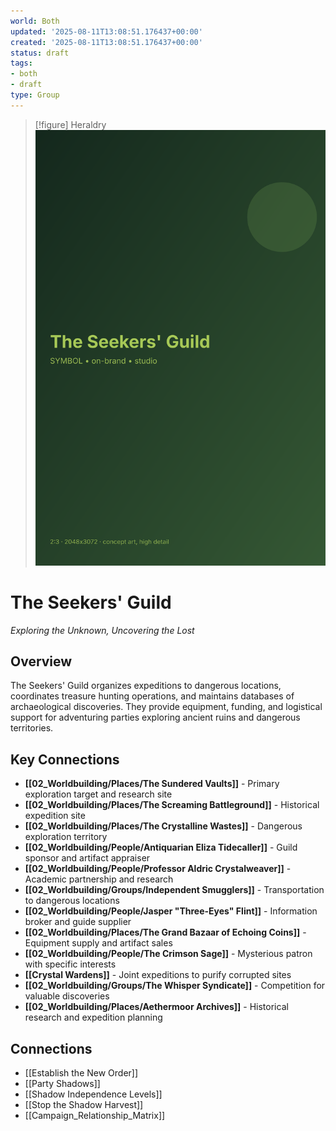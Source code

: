 ```yaml
---
world: Both
updated: '2025-08-11T13:08:51.176437+00:00'
created: '2025-08-11T13:08:51.176437+00:00'
status: draft
tags:
- both
- draft
type: Group
---
```


> [!figure] Heraldry
![](04_Resources/Assets/Generated/Symbols/symbol-heraldry-the-seekers-guild-the-seekers-guild.svg)





# The Seekers' Guild
*Exploring the Unknown, Uncovering the Lost*

## Overview
The Seekers' Guild organizes expeditions to dangerous locations, coordinates treasure hunting operations, and maintains databases of archaeological discoveries. They provide equipment, funding, and logistical support for adventuring parties exploring ancient ruins and dangerous territories.

## Key Connections
- **[[02_Worldbuilding/Places/The Sundered Vaults]]** - Primary exploration target and research site
- **[[02_Worldbuilding/Places/The Screaming Battleground]]** - Historical expedition site
- **[[02_Worldbuilding/Places/The Crystalline Wastes]]** - Dangerous exploration territory
- **[[02_Worldbuilding/People/Antiquarian Eliza Tidecaller]]** - Guild sponsor and artifact appraiser
- **[[02_Worldbuilding/People/Professor Aldric Crystalweaver]]** - Academic partnership and research
- **[[02_Worldbuilding/Groups/Independent Smugglers]]** - Transportation to dangerous locations
- **[[02_Worldbuilding/People/Jasper "Three-Eyes" Flint]]** - Information broker and guide supplier
- **[[02_Worldbuilding/Places/The Grand Bazaar of Echoing Coins]]** - Equipment supply and artifact sales
- **[[02_Worldbuilding/People/The Crimson Sage]]** - Mysterious patron with specific interests
- **[[Crystal Wardens]]** - Joint expeditions to purify corrupted sites
- **[[02_Worldbuilding/Groups/The Whisper Syndicate]]** - Competition for valuable discoveries
- **[[02_Worldbuilding/Places/Aethermoor Archives]]** - Historical research and expedition planning

## Connections

- [[Establish the New Order]]
- [[Party Shadows]]
- [[Shadow Independence Levels]]
- [[Stop the Shadow Harvest]]
- [[Campaign_Relationship_Matrix]]
